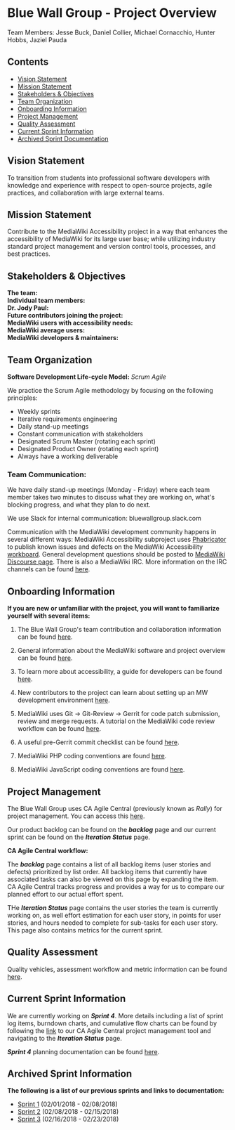 # **Blue Wall Group - Project Overview** 
Team Members: Jesse Buck, Daniel Collier, Michael Cornacchio, Hunter Hobbs, Jaziel Pauda

## **Contents**  
* [Vision Statement](#vision-statement)
* [Mission Statement](#mission-statement)
* [Stakeholders & Objectives](#stakeholders--objectives)
* [Team Organization](#team-organization)
* [Onboarding Information](#onboarding-information)
* [Project Management](#project-management)
* [Quality Assessment](#quality-assessment)
* [Current Sprint Information](#current-sprint-information)
* [Archived Sprint Documentation](#archived-sprint-information)

## **Vision Statement**  
To transition from students into professional software developers with knowledge and experience with respect to open-source projects, agile practices, and collaboration with large external teams. 

## **Mission Statement**
Contribute to the MediaWiki Accessibility project in a way that enhances the accessibility of MediaWiki for its large user base; while utilizing industry standard project management and version control tools, processes, and best practices.

## **Stakeholders & Objectives**
**The team:**  
**Individual team members:**  
**Dr. Jody Paul:**  
**Future contributors joining the project:**  
**MediaWiki users with accessibility needs:**  
**MediaWiki average users:**  
**MediaWiki developers & maintainers:**


## **Team Organization**
**Software Development Life-cycle Model:** *Scrum Agile*  
  
We practice the Scrum Agile methodology by focusing on the following principles:
 
* Weekly sprints
* Iterative requirements engineering
* Daily stand-up meetings
* Constant communication with stakeholders
* Designated Scrum Master (rotating each sprint)
* Designated Product Owner (rotating each sprint)
* Always have a working deliverable

 
### **Team Communication:**  

We have daily stand-up meetings (Monday - Friday) where each team member takes two minutes to discuss what they are working on, what's blocking progress, and what they plan to do next.  

We use Slack for internal communication: bluewallgroup.slack.com

Communication with the MediaWiki development community happens in several different ways: MediaWiki Accessibility subproject uses [Phabricator](https://phabricator.wikimedia.org/project/profile/171/) to publish known issues and defects on the MediaWiki Accessibility [workboard](https://phabricator.wikimedia.org/project/board/171/). General development questions should be posted to [MediaWiki Discourse page](https://discourse-mediawiki.wmflabs.org/c/ask-here). There is also a MediaWiki IRC. More information on the IRC channels can be found [here](https://www.mediawiki.org/wiki/MediaWiki_on_IRC).

## **Onboarding Information**

**If you are new or unfamiliar with the project, you will want to familiarize yourself with several items:**  

1. The Blue Wall Group's team contribution and collaboration information can be found [here](https://github.com/Blue-Wall-Group/mediawiki/wiki/Contribution-and-collaboration-information).  

2. General information about the MediaWiki software and project overview can be found [here](https://www.mediawiki.org/wiki/Accessibility_guide_for_developers).  

3. To learn more about accessibility, a guide for developers can be found [here](https://www.mediawiki.org/wiki/Accessibility_guide_for_developers).  

4. New contributors to the project can learn about setting up an MW development environment [here](https://www.mediawiki.org/wiki/How_to_become_a_MediaWiki_hacker#Set_up_your_development_environment).  

5. MediaWiki uses Git -> Git-Review -> Gerrit for code patch submission, review and merge requests. A tutorial on the MediaWiki code review workflow can be found [here](https://www.mediawiki.org/wiki/Gerrit/Tutorial).  

6. A useful pre-Gerrit commit checklist can be found [here](https://www.mediawiki.org/wiki/Manual:Pre-commit_checklist).  

7. MediaWiki PHP coding conventions are found [here](https://www.mediawiki.org/wiki/Manual:Coding_conventions/PHP).  

8. MediaWiki JavaScript coding conventions are found [here](https://www.mediawiki.org/wiki/Manual:Coding_conventions/JavaScript).


## **Project Management**

The Blue Wall Group uses CA Agile Central (previously known as *Rally*) for project management. You can access this [here](https://rally1.rallydev.com).   

Our product backlog can be found on the ***backlog*** page and our current sprint can be found on the ***Iteration Status*** page. 

**CA Agile Central workflow:** 
 
The ***backlog*** page contains a list of all backlog items (user stories and defects) prioritized by list order. All backlog items that currently have associated tasks can also be viewed on this page by expanding the item. CA Agile Central tracks progress and provides a way for us to compare our planned effort to our actual effort spent.  

THe ***Iteration Status*** page contains the user stories the team is currently working on, as well effort estimation for each user story, in points for user stories, and hours needed to complete for sub-tasks for each user story. This page also contains metrics for the current sprint.

## **Quality Assessment**

Quality vehicles, assessment workflow and metric information can be found [here](https://github.com/Blue-Wall-Group/mediawiki/wiki/Definition-of-Quality).

## **Current Sprint Information**

We are currently working on ***Sprint 4***. More details including a list of sprint log items, burndown charts, and cumulative flow charts can be found by following the [link](https://rally1.rallydev.com) to our CA Agile Central project management tool and navigating to the ***Iteration Status*** page.  

***Sprint 4*** planning documentation can be found [here](https://github.com/Blue-Wall-Group/mediawiki/wiki/Sprint-4-overview).

## **Archived Sprint Information**

**The following is a list of our previous sprints and links to documentation:**  

* [Sprint 1](https://github.com/Blue-Wall-Group/mediawiki/wiki/Sprint-1-overview) (02/01/2018 - 02/08/2018)
* [Sprint 2](https://github.com/Blue-Wall-Group/mediawiki/wiki/Sprint-2-overview) (02/08/2018 - 02/15/2018)
* [Sprint 3](https://github.com/Blue-Wall-Group/mediawiki/wiki/Sprint-3-overview) (02/16/2018 - 02/23/2018)


